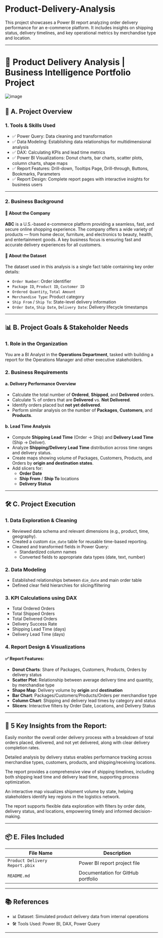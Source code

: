 # Product-Delivery-Analysis
This project showcases a Power BI report analyzing order delivery performance for an e-commerce platform. It includes insights on shipping status, delivery timelines, and key operational metrics by merchandise type and location.

---

# 🚚 Product Delivery Analysis | Business Intelligence Portfolio Project
![image](https://github.com/user-attachments/assets/1560d2f1-80cb-46aa-bf1d-cf7a205e26f9)

## 📌 A. Project Overview

### 1. Tools & Skills Used

- ✅ Power Query: Data cleaning and transformation
- ✅ Data Modeling: Establishing data relationships for multidimensional analysis
- ✅ DAX: Calculating KPIs and lead time metrics
- ✅ Power BI Visualizations: Donut charts, bar charts, scatter plots, column charts, shape maps
- ✅ Report Features: Drill-down, Tooltips Page, Drill-through, Buttons, Bookmarks, Parameters
- ✅ Report Design: Complete report pages with interactive insights for business users

---

### 2. Business Background

#### 🔹 About the Company
**ABC** is a U.S.-based e-commerce platform providing a seamless, fast, and secure online shopping experience. The company offers a wide variety of products — from home decor, furniture, and electronics to beauty, health, and entertainment goods. A key business focus is ensuring fast and accurate delivery experiences for all customers.

#### 🔹 About the Dataset
The dataset used in this analysis is a single fact table containing key order details:
- `Order Number`: Order identifier
- `Package ID`, `Product ID`, `Customer ID`
- `Ordered Quantity`, `Total Amount`
- `Merchandise Type`: Product category
- `Ship From` / `Ship To`: State-level delivery information
- `Order Date`, `Ship Date`, `Delivery Date`: Delivery lifecycle timestamps

---

## 📊 B. Project Goals & Stakeholder Needs

### 1. Role in the Organization
You are a BI Analyst in the **Operations Department**, tasked with building a report for the Operations Manager and other executive stakeholders.

### 2. Business Requirements

#### a. Delivery Performance Overview
- Calculate the total number of **Ordered**, **Shipped**, and **Delivered** orders.
- Calculate % of orders that are **Delivered** vs. **Not Delivered**.
- Identify orders placed but **not yet delivered**.
- Perform similar analysis on the number of **Packages**, **Customers**, and **Products**.

#### b. Lead Time Analysis
- Compute **Shipping Lead Time** (Order → Ship) and **Delivery Lead Time** (Ship → Deliver).
- Analyze **Shipping/Delivery Lead Time** distribution across time ranges and delivery status.
- Create maps showing volume of Packages, Customers, Products, and Orders by **origin and destination states**.
- Add slicers for:
  - **Order Date**
  - **Ship From** / **Ship To** locations
  - **Delivery Status**

---

## 🛠️ C. Project Execution

### 1. Data Exploration & Cleaning
- Reviewed data schema and relevant dimensions (e.g., product, time, geography).
- Created a custom `dim_date` table for reusable time-based reporting.
- Cleaned and transformed fields in Power Query:
  - Standardized column names
  - Converted fields to appropriate data types (date, text, number)

### 2. Data Modeling
- Established relationships between `dim_date` and main order table
- Defined clear field hierarchies for slicing/filtering

### 3. KPI Calculations using DAX
- Total Ordered Orders
- Total Shipped Orders
- Total Delivered Orders
- Delivery Success Rate
- Shipping Lead Time (days)
- Delivery Lead Time (days)

### 4. Report Design & Visualizations

#### ✅ Report Features:
- **Donut Charts**: Share of Packages, Customers, Products, Orders by delivery status
- **Scatter Plot**: Relationship between average delivery time and quantity, by merchandise type
- **Shape Map**: Delivery volume by **origin** and **destination**
- **Bar Chart**: Packages/Customers/Products/Orders per merchandise type
- **Column Chart**: Shipping and delivery lead times by category and status
- **Slicers**: Interactive filters by Order Date, Locations, and Delivery Status

---

## 🎯 5 Key Insights from the Report:
Easily monitor the overall order delivery process with a breakdown of total orders placed, delivered, and not yet delivered, along with clear delivery completion rates.

Detailed analysis by delivery status enables performance tracking across merchandise types, customers, products, and shipping/receiving locations.

The report provides a comprehensive view of shipping timelines, including both shipping lead time and delivery lead time, supporting process optimization.

An interactive map visualizes shipment volume by state, helping stakeholders identify key regions in the logistics network.

The report supports flexible data exploration with filters by order date, delivery status, and locations, empowering timely and informed decision-making.

---

## 📦 E. Files Included

| File Name                    | Description                                 |
|-----------------------------|---------------------------------------------|
| `Product Delivery Report.pbix` | Power BI report project file             |
| `README.md`                 | Documentation for GitHub portfolio           |

---

## 📚 References

- 📊 Dataset: Simulated product delivery data from internal operations
- 🛠 Tools Used: Power BI, DAX, Power Query

---


